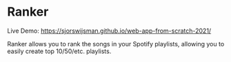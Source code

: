# Ranker
<!-- Add a link to your live demo in Github Pages 🌐-->
Live Demo: https://sjorswijsman.github.io/web-app-from-scratch-2021/
<!-- ☝️ replace this description with a description of your own work -->
Ranker allows you to rank the songs in your Spotify playlists, allowing you to easily create top 10/50/etc. playlists.
<!-- replace the code in the /docs folder with your own, so you can showcase your work with GitHub Pages 🌍 -->

<!-- Add a nice poster image here at the end of the week, showing off your shiny frontend 📸 -->

<!-- Maybe a table of contents here? 📚 -->

<!-- How about a section that describes how to install this project? 🤓 -->

<!-- ...but how does one use this project? What are its features 🤔 -->

<!-- What external data source is featured in your project and what are its properties 🌠 -->

<!-- Maybe a checklist of done stuff and stuff still on your wishlist? ✅ -->

<!-- How about a license here? 📜 (or is it a licence?) 🤷 -->
